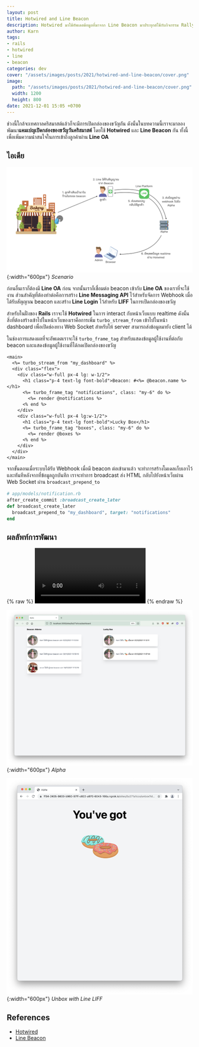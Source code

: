 ```yaml
---
layout: post
title: Hotwired and Line Beacon
description: Hotwired มาใช้อัพเดตข้อมูลที่มาจาก Line Beacon มาประยุกต์ใช้กับกิจกรรม Rally กันดูหน่อยว่าจะออกมาเป็นอย่างไร
author: Karn
tags:
- rails
- hotwired
- line
- beacon
categories: dev
cover: "/assets/images/posts/2021/hotwired-and-line-beacon/cover.png"
image:
  path: "/assets/images/posts/2021/hotwired-and-line-beacon/cover.png"
  width: 1200
  height: 800
date: 2021-12-01 15:05 +0700
---
```

ช่วงนี้ใกล้จะเทศกาลคริสมาสต์แล้วก็จะมีการเปิดกล่องของขวัญกัน ดังนั้นในบทความนี้เราจะมาลองพัฒนา**แคมเปญเปิดกล่องของขวัญวันคริสมาสต์** โดยใช้ **Hotwired** และ **Line Beacon** กัน ทั้งนี้เพื่อเพิ่มความน่าสนใจในการเข้าถึงลูกค้าผ่าน **Line OA**

## ไอเดีย

![](/assets/images/posts/2021/hotwired-and-line-beacon/scenario.png){:width="600px"}
*Scenario*

ก่อนอื่นเราก็ต้องมี **Line OA** ก่อน จากนั้นเราก็เชื่อมต่อ beacon เข้ากับ **Line OA** ของเราที่จะใช้งาน ส่วนสำคัญที่ต้องทำต่อคือการสร้าง **Line Messaging API** ไว้สำหรับจัดการ Webhook เมื่อได้รับสัญญาณ beacon และสร้าง **Line Login** ไว้สำหรับ **LIFF** ในการเปิดกล่องของขวัญ

สำหรับในฝั่งของ **Rails** เราจะใช้ **Hotwired** ในการ interact กับหน้าเว็บแบบ realtime ดังนั้นสิ่งที่ต้องสร้างเข้าไปในหน้าเว็บของเราคือการเพิ่ม `turbo_stream_from` เข้าไปในหน้า dashboard เพื่อเปิดช่องทาง Web Socket สำหรับให้ server สามารถส่งข้อมูลมายัง client ได้

ในช่องการแสดงผลที่จะอัพเดตเราจะใช้ `turbo_frame_tag` สำหรับแสดงข้อมูลผู้ใช้งานที่ต่อกับ beacon และแสดงข้อมูลผู้ใช้งานที่ได้กดเปิดกล่องของขวัญ

```erb
<main>
  <%= turbo_stream_from "my_dashboard" %>
  <div class="flex">
    <div class="w-full px-4 lg: w-1/2">
      <h1 class="p-4 text-lg font-bold">Beacon: #<%= @beacon.name %></h1>
      <%= turbo_frame_tag "notifications", class: "my-6" do %>
        <%= render @notifications %>
      <% end %>
    </div>
    <div class="w-full px-4 lg:w-1/2">
      <h1 class="p-4 text-lg font-bold">Lucky Box</h1>
      <%= turbo_frame_tag "boxes", class: "my-6" do %>
        <%= render @boxes %>
      <% end %>
    </div>
  </div>
</main>
```

จากขั้นตอนเมื่อระบบได้รับ Webhook เมื่อมี beacon ต่อเข้ามาแล้ว จะทำการสร้างโมเดลเก็บเอาไว้ และทันทีหลังจากที่ข้อมูลถูกบันทึก เราจะทำการ broadcast ส่ง HTML กลับไปยังหน้าเว็บผ่าน Web Socket ผ่าน `broadcast_prepend_to`

```rb
# app/models/notification.rb
after_create_commit :broadcast_create_later
def broadcast_create_later
  broadcast_prepend_to "my_dashboard", target: "notifications"
end
```

## ผลลัพท์การพัฒนา

{% raw %}
<video controls playsinline>
  <source src="/assets/videos/hotwired_and_line_beacon.mov" type="video/mp4">
</video>
{% endraw %}

![](/assets/images/posts/2021/hotwired-and-line-beacon/screenshot_1.png){:width="600px"}
*Alpha*

![](/assets/images/posts/2021/hotwired-and-line-beacon/screenshot_2.png){:width="600px"}
*Unbox with Line LIFF*

## References
- [Hotwired](https://hotwired.dev/)
- [Line Beacon](https://developers.line.biz/en/docs/messaging-api/using-beacons/)

